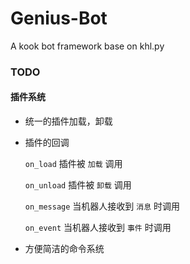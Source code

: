 # Genius-Bot
A kook bot framework base on khl.py

### TODO

#### 插件系统

- 统一的插件加载，卸载

- 插件的回调

  `on_load` 插件被 `加载` 调用

  `on_unload` 插件被 `卸载` 调用

  `on_message` 当机器人接收到 `消息` 时调用

  `on_event` 当机器人接收到 `事件` 时调用
  
- 方便简洁的命令系统
